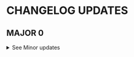 # CHANGELOG UPDATES
<!--MAJOR-->
 ## MAJOR 0
 <details>
 <Summary> See Minor updates </Summary>

 <!--MINOR-->
 ### MINOR 2
 <details>
 <Summary> See Patch updates </Summary>

 <!--PATCH-->
#### PATCH 0
https://github.com/kinhosz/Appel/pull/22

 </details>

 ### MINOR 1
 <details>
 <Summary> See Patch updates </Summary>

 <!--PATCH-->
#### PATCH 0
https://github.com/kinhosz/Appel/pull/23

 </details>

 ### MINOR 0
 <details>
 <Summary> See Patch updates </Summary>

 <!--PATCH-->

 </details>
 </details>
